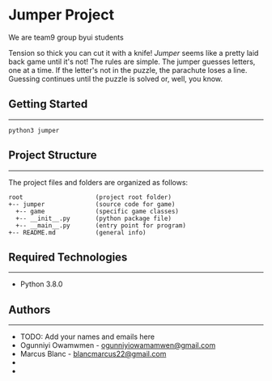 # Jumper Project

We are team9 group byui students

Tension so thick you can cut it with a knife! <i>Jumper</i> seems like a pretty laid back game until it's not! The rules are simple. The jumper guesses letters, one at a time. If the letter's not in the puzzle, the parachute loses a line. Guessing continues until the puzzle is solved or, well, you know.

## Getting Started

---

```
python3 jumper
```

## Project Structure

---

The project files and folders are organized as follows:

```
root                    (project root folder)
+-- jumper              (source code for game)
  +-- game              (specific game classes)
  +-- __init__.py       (python package file)
  +-- __main__.py       (entry point for program)
+-- README.md           (general info)
```

## Required Technologies

---

- Python 3.8.0

## Authors

---

- TODO: Add your names and emails here
- Ogunniyi Owamwmen - ogunniyiowamamwen@gmail.com
- Marcus Blanc - blancmarcus22@gmail.com
-
-
